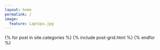 ```yaml
---
layout: home
permalink: /
image:
  feature: Laptops.jpg
---
```


<div class="tiles">

<div class="tiles">
{% for post in site.categories %}
  {% include post-grid.html %}
{% endfor %}
</div><!-- /.tiles -->

</div><!-- /.tiles -->